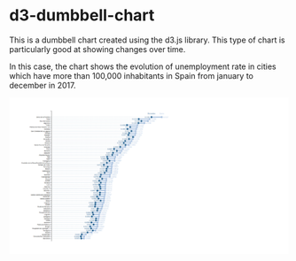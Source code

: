# d3-dumbbell-chart

This is a dumbbell chart created using the d3.js library. This type of chart is particularly good at showing changes over time. 

In this case, the chart shows the evolution of unemployment rate in cities which have more than 100,000 inhabitants in Spain  from january to december in 2017. 



![Image of Dumbbell Chart](/Db_screenshot.png?raw=true "Dumbbell Chart in D3")
